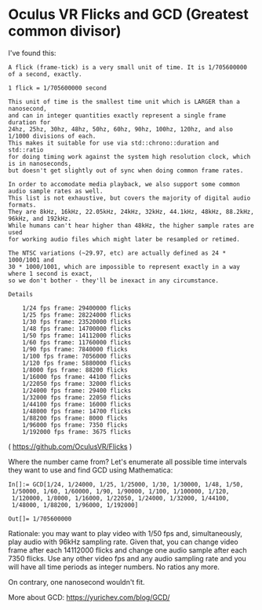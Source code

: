 # Oculus VR Flicks and GCD (Greatest common divisor)

I've found this:

```
A flick (frame-tick) is a very small unit of time. It is 1/705600000 of a second, exactly.

1 flick = 1/705600000 second

This unit of time is the smallest time unit which is LARGER than a nanosecond,
and can in integer quantities exactly represent a single frame duration for 
24hz, 25hz, 30hz, 48hz, 50hz, 60hz, 90hz, 100hz, 120hz, and also 1/1000 divisions of each.
This makes it suitable for use via std::chrono::duration and std::ratio 
for doing timing work against the system high resolution clock, which is in nanoseconds,
but doesn't get slightly out of sync when doing common frame rates.

In order to accomodate media playback, we also support some common audio sample rates as well.
This list is not exhaustive, but covers the majority of digital audio formats.
They are 8kHz, 16kHz, 22.05kHz, 24kHz, 32kHz, 44.1kHz, 48kHz, 88.2kHz, 96kHz, and 192kHz. 
While humans can't hear higher than 48kHz, the higher sample rates are used 
for working audio files which might later be resampled or retimed.

The NTSC variations (~29.97, etc) are actually defined as 24 * 1000/1001 and 
30 * 1000/1001, which are impossible to represent exactly in a way where 1 second is exact,
so we don't bother - they'll be inexact in any circumstance.

Details

    1/24 fps frame: 29400000 flicks
    1/25 fps frame: 28224000 flicks
    1/30 fps frame: 23520000 flicks
    1/48 fps frame: 14700000 flicks
    1/50 fps frame: 14112000 flicks
    1/60 fps frame: 11760000 flicks
    1/90 fps frame: 7840000 flicks
    1/100 fps frame: 7056000 flicks
    1/120 fps frame: 5880000 flicks
    1/8000 fps frame: 88200 flicks
    1/16000 fps frame: 44100 flicks
    1/22050 fps frame: 32000 flicks
    1/24000 fps frame: 29400 flicks
    1/32000 fps frame: 22050 flicks
    1/44100 fps frame: 16000 flicks
    1/48000 fps frame: 14700 flicks
    1/88200 fps frame: 8000 flicks
    1/96000 fps frame: 7350 flicks
    1/192000 fps frame: 3675 flicks
```
( https://github.com/OculusVR/Flicks )

Where the number came from?
Let's enumerate all possible time intervals they want to use and find GCD using Mathematica:

```
In[]:= GCD[1/24, 1/24000, 1/25, 1/25000, 1/30, 1/30000, 1/48, 1/50, 
 1/50000, 1/60, 1/60000, 1/90, 1/90000, 1/100, 1/100000, 1/120, 
 1/120000, 1/8000, 1/16000, 1/22050, 1/24000, 1/32000, 1/44100, 
 1/48000, 1/88200, 1/96000, 1/192000]

Out[]= 1/705600000
```

Rationale: you may want to play video with 1/50 fps and, simultaneously, play audio with 96kHz sampling rate.
Given that, you can change video frame after each 14112000 flicks and change one audio sample after each 7350 flicks.
Use any other video fps and any audio sampling rate and you will have all time periods as integer numbers.
No ratios any more.

On contrary, one nanosecond wouldn't fit.

More about GCD: https://yurichev.com/blog/GCD/

